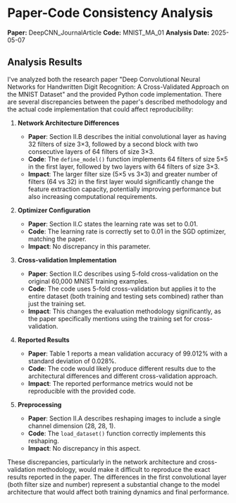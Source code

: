 # Paper-Code Consistency Analysis

**Paper:** DeepCNN_JournalArticle
**Code:** MNIST_MA_01
**Analysis Date:** 2025-05-07

## Analysis Results

I've analyzed both the research paper "Deep Convolutional Neural Networks for Handwritten Digit Recognition: A Cross-Validated Approach on the MNIST Dataset" and the provided Python code implementation. There are several discrepancies between the paper's described methodology and the actual code implementation that could affect reproducibility:

1. **Network Architecture Differences**
   - **Paper**: Section II.B describes the initial convolutional layer as having 32 filters of size 3×3, followed by a second block with two consecutive layers of 64 filters of size 3×3.
   - **Code**: The `define_model()` function implements 64 filters of size 5×5 in the first layer, followed by two layers with 64 filters of size 3×3.
   - **Impact**: The larger filter size (5×5 vs 3×3) and greater number of filters (64 vs 32) in the first layer would significantly change the feature extraction capacity, potentially improving performance but also increasing computational requirements.

2. **Optimizer Configuration**
   - **Paper**: Section II.C states the learning rate was set to 0.01.
   - **Code**: The learning rate is correctly set to 0.01 in the SGD optimizer, matching the paper.
   - **Impact**: No discrepancy in this parameter.

3. **Cross-validation Implementation**
   - **Paper**: Section II.C describes using 5-fold cross-validation on the original 60,000 MNIST training examples.
   - **Code**: The code uses 5-fold cross-validation but applies it to the entire dataset (both training and testing sets combined) rather than just the training set.
   - **Impact**: This changes the evaluation methodology significantly, as the paper specifically mentions using the training set for cross-validation.

4. **Reported Results**
   - **Paper**: Table 1 reports a mean validation accuracy of 99.012% with a standard deviation of 0.028%.
   - **Code**: The code would likely produce different results due to the architectural differences and different cross-validation approach.
   - **Impact**: The reported performance metrics would not be reproducible with the provided code.

5. **Preprocessing**
   - **Paper**: Section II.A describes reshaping images to include a single channel dimension (28, 28, 1).
   - **Code**: The `load_dataset()` function correctly implements this reshaping.
   - **Impact**: No discrepancy in this aspect.

These discrepancies, particularly in the network architecture and cross-validation methodology, would make it difficult to reproduce the exact results reported in the paper. The differences in the first convolutional layer (both filter size and number) represent a substantial change to the model architecture that would affect both training dynamics and final performance.